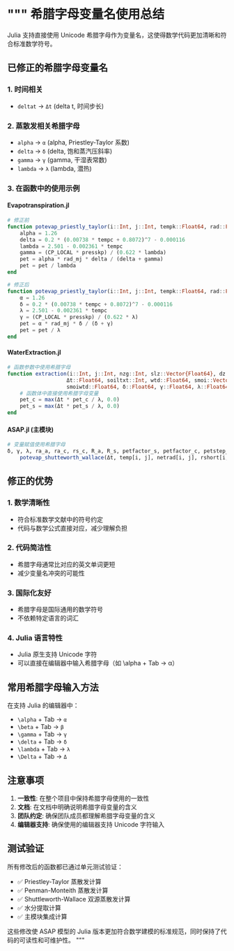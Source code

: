 """
希腊字母变量名使用总结
====================

Julia 支持直接使用 Unicode 希腊字母作为变量名，这使得数学代码更加清晰和符合标准数学符号。

## 已修正的希腊字母变量名

### 1. 时间相关
- `deltat` → `Δt` (delta t, 时间步长)

### 2. 蒸散发相关希腊字母
- `alpha` → `α` (alpha, Priestley-Taylor 系数)
- `delta` → `δ` (delta, 饱和蒸汽压斜率)
- `gamma` → `γ` (gamma, 干湿表常数)
- `lambda` → `λ` (lambda, 潜热)

### 3. 在函数中的使用示例

#### Evapotranspiration.jl
```julia
# 修正前
function potevap_priestly_taylor(i::Int, j::Int, tempk::Float64, rad::Float64, presshp::Float64)
    alpha = 1.26
    delta = 0.2 * (0.00738 * tempc + 0.8072)^7 - 0.000116
    lambda = 2.501 - 0.002361 * tempc
    gamma = (CP_LOCAL * presskp) / (0.622 * lambda)
    pet = alpha * rad_mj * delta / (delta + gamma)
    pet = pet / lambda
end

# 修正后
function potevap_priestly_taylor(i::Int, j::Int, tempk::Float64, rad::Float64, presshp::Float64)
    α = 1.26
    δ = 0.2 * (0.00738 * tempc + 0.8072)^7 - 0.000116
    λ = 2.501 - 0.002361 * tempc
    γ = (CP_LOCAL * presskp) / (0.622 * λ)
    pet = α * rad_mj * δ / (δ + γ)
    pet = pet / λ
end
```

#### WaterExtraction.jl
```julia
# 函数参数中使用希腊字母
function extraction(i::Int, j::Int, nzg::Int, slz::Vector{Float64}, dz::Vector{Float64}, 
                   Δt::Float64, soiltxt::Int, wtd::Float64, smoi::Vector{Float64}, 
                   smoiwtd::Float64, δ::Float64, γ::Float64, λ::Float64, ...)
    # 函数体中直接使用希腊字母变量
    pet_c = max(Δt * pet_c / λ, 0.0)
    pet_s = max(Δt * pet_s / λ, 0.0)
end
```

#### ASAP.jl (主模块)
```julia
# 变量赋值使用希腊字母
δ, γ, λ, ra_a, ra_c, rs_c, R_a, R_s, petfactor_s, petfactor_c, petstep_w, petstep_i =
    potevap_shutteworth_wallace(Δt, temp[i, j], netrad[i, j], rshort[i, j], ...)
```

## 修正的优势

### 1. 数学清晰性
- 符合标准数学文献中的符号约定
- 代码与数学公式直接对应，减少理解负担

### 2. 代码简洁性
- 希腊字母通常比对应的英文单词更短
- 减少变量名冲突的可能性

### 3. 国际化友好
- 希腊字母是国际通用的数学符号
- 不依赖特定语言的词汇

### 4. Julia 语言特性
- Julia 原生支持 Unicode 字符
- 可以直接在编辑器中输入希腊字母（如 \alpha + Tab → α）

## 常用希腊字母输入方法

在支持 Julia 的编辑器中：
- `\alpha` + Tab → `α`
- `\beta` + Tab → `β`  
- `\gamma` + Tab → `γ`
- `\delta` + Tab → `δ`
- `\lambda` + Tab → `λ`
- `\Delta` + Tab → `Δ`

## 注意事项

1. **一致性**: 在整个项目中保持希腊字母使用的一致性
2. **文档**: 在文档中明确说明希腊字母变量的含义
3. **团队约定**: 确保团队成员都理解希腊字母变量的含义
4. **编辑器支持**: 确保使用的编辑器支持 Unicode 字符输入

## 测试验证

所有修改后的函数都已通过单元测试验证：
- ✅ Priestley-Taylor 蒸散发计算
- ✅ Penman-Monteith 蒸散发计算  
- ✅ Shuttleworth-Wallace 双源蒸散发计算
- ✅ 水分提取计算
- ✅ 主模块集成计算

这些修改使 ASAP 模型的 Julia 版本更加符合数学建模的标准规范，同时保持了代码的可读性和可维护性。
"""
